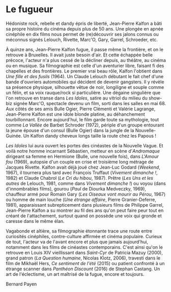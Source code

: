 # Le fugueur

Hédoniste rock, rebelle et dandy épris de liberté, Jean-Pierre Kalfon a bâti sa propre histoire du cinéma depuis plus de 50 ans. Une plongée en apnée cinéphile en dix films nous permet de (re)découvrir ses jalons connus ou méconnus signés Lelouch, Rivette, Marc'O, Gary, Garrel, Schroeder, etc.

À quinze ans, Jean-Pierre Kalfon fugue, il passe même la frontière, et on le retrouve à Bruxelles. Il avait juste besoin d'air. Et cette échappée belle précoce, l'acteur n'a plus cessé de la décliner depuis, au théâtre, au cinéma ou en musique. Sa filmographie est celle d'un aventurier libre, faisant fi des chapelles et des frontières. Le premier vrai beau rôle, Kalfon l'obtient dans _Une fille et des fusils_ (1964). Un Claude Lelouch débutant le fait chef d'une bande d'ouvriers automobiles qui décident de devenir gangsters. Il y révèle sa présence physique, silhouette vêtue de noir, longiligne et souple comme un félin, et sa voix rauque/rock si particulière. Une dégaine singulière que l'on retrouve en transe dans _Les Idoles_, satire au vitriol du milieu du show-biz signée Marc'O, spectacle devenu un film, sorti dans les salles en mai 68. Aux côtés de ses amis Bulle Ogier, Pierre Clémenti et Valérie Lagrange, Jean-Pierre Kalfon est une idole blonde platine, au déhanchement tourbillonnant. Encore aujourd'hui, le film garde toute sa mythologie, tout comme _La Vallée_ de Barbet Schroder (1972), périple d'un groupe entourant la jeune épouse d'un consul (Bulle Ogier) dans la jungle de la Nouvelle-Guinée. Un Kalfon dandy cheveux longs taille la route chez les Papous !

_Les Idoles_ lui aura ouvert les portes des cinéastes de la Nouvelle Vague. Et voilà notre homme incarnant Sébastien, metteur en scène d'_Andromaque_ dirigeant sa femme en Hermione (Bulle, une nouvelle fois), dans _L'Amour fou_ (1969), autopsie d'un couple en crise et troisième long métrage de Jacques Rivette. Kalfon avait déjà joué chez Jean-Luc Godard (_Weekend_, 1967), il tournera plus tard avec François Truffaut (_Vivement dimanche !_, 1982) et Claude Chabrol (_Le Cri du hibou_, 1987). Prêtre (_Les Uns et les autres_ de Lelouch, 1981, comme dans _Vivement dimanche !_) ou voyou (dans d'innombrables films), gourou (_Paul_ de Diourka Medveczky, 1969), chauffeur armé pour Romain Gary (_Les Oiseaux vont mourir au Pérou_, 1967) ou homme de main louche (_Une étrange affaire_, Pierre Granier-Deferre, 1981), apparaissant subrepticement dans plusieurs films de Philippe Garrel, Jean-Pierre Kalfon a su montrer au fil des ans qu'on peut faire peur tout en créant de l'attachement, surtout quand on possède une voix qui gronde et caresse dans le même élan.

Vagabonde et altière, sa filmographie étonnante trace une route entre curiosités cinéphiles, contre-culture affirmée et cinéma populaire. Curieux de tout, l'acteur va de l'avant encore et plus que jamais aujourd'hui, notamment dans les films de cinéastes contemporains. C'est ainsi qu'on le retrouve en Louis XIV vieillissant dans _Saint-Cyr_ de Patricia Mazuy (2000), grand patron (_La Question humaine_, Nicolas Klotz, 2006), travesti dans le film de Mikhaël Hers, _Ce sentiment de l'été_ (2015) ou patient confronté à un étrange scanner dans _Panthéon Discount_ (2016) de Stephan Castang. Un art de l'éclectisme, un art maîtrisé de la fugue, encore et toujours.

Bernard Payen
